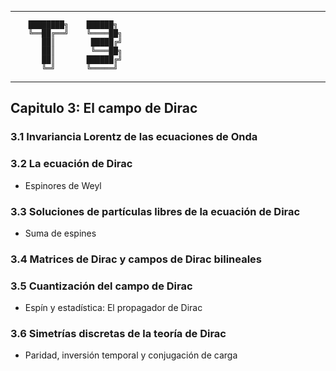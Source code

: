 
--------------------

        ████████╗    ██████╗
        ╚══██╔══╝    ╚════██╗
           ██║        █████╔╝
           ██║        ╚═══██╗
           ██║       ██████╔╝
           ╚═╝       ╚═════╝

--------------------

## Capitulo 3: El campo de Dirac

### 3.1 Invariancia Lorentz de las ecuaciones de Onda

### 3.2 La ecuación de Dirac

- Espinores de Weyl

### 3.3 Soluciones de partículas libres de la ecuación de Dirac

- Suma de espines

### 3.4 Matrices de Dirac y campos de Dirac bilineales

### 3.5 Cuantización del campo de Dirac

- Espín y estadística: El propagador de Dirac

### 3.6 Simetrías discretas de la teoría de Dirac

- Paridad, inversión temporal y conjugación de carga
